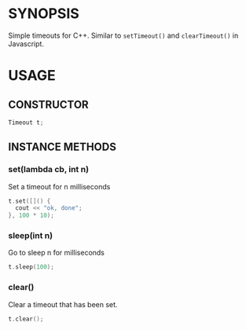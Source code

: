 # SYNOPSIS
Simple timeouts for C++. Similar to `setTimeout()` and `clearTimeout()` in Javascript.

# USAGE

## CONSTRUCTOR
```cpp
Timeout t;
```

## INSTANCE METHODS

### set(lambda cb, int n)
Set a timeout for n milliseconds

```cpp
t.set([]() {
  cout << "ok, done";
}, 100 * 10);
```

### sleep(int n)
Go to sleep n for milliseconds

```cpp
t.sleep(100);
```

### clear()
Clear a timeout that has been set.

```cpp
t.clear();
```


